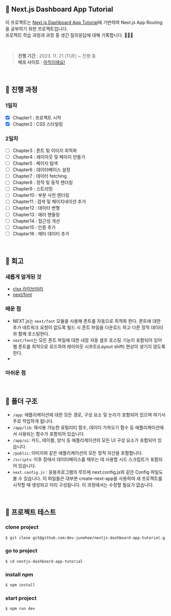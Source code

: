 ## 🖤 Next.js Dashboard App Tutorial

이 프로젝트는 [Next.js Dashboard App Tutorial](https://nextjs.org/learn/dashboard-app)에 기반하여 Next.js App Routing을 공부하기 위한 프로젝트입니다.<br />
프로젝트 학습 과정과 과정 중 생긴 질의응답에 대해 기록합니다. 👩🏻‍💻

<br />

> **진행 기간** : 2023. 11. 21 (TUE) ~ 진행 중<br />**배포 사이트** : [아직이에요!]()

<br />

## 🌷 진행 과정

### 1일차

- [x] Chapter1 : 프로젝트 시작
- [x] Chapter2 : CSS 스타일링

### 2일차

- [ ] Chapter3 : 폰트 및 이미지 최적화
- [ ] Chapter4 : 레이아웃 및 페이지 만들기
- [ ] Chapter5 : 페이지 탐색
- [ ] Chapter6 : 데이터베이스 설정
- [ ] Chapter7 : 데이터 fetching
- [ ] Chapter8 : 정적 및 동적 렌더링
- [ ] Chapter9 : 스트리밍
- [ ] Chapter10 : 부분 사전 렌더링
- [ ] Chapter11 : 검색 및 페이지네이션 추가
- [ ] Chapter12 : 데이터 변형
- [ ] Chapter13 : 에러 핸들링
- [ ] Chapter14 : 접근성 개선
- [ ] Chapter15 : 인증 추가
- [ ] Chapter16 : 메타 데이터 추가

<br />

## 💬 회고

### 새롭게 알게된 것

- [clsx 라이브러리](https://github.com/lukeed/clsx)
- [next/font](https://nextjs.org/docs/pages/api-reference/components/font)

### 배운 점

- NEXT.js는 `next/font` 모듈을 사용해 폰트를 자동으로 최적화 한다. 폰트에 대한 추가 네트워크 요청이 없도록 빌드 시 폰트 파일을 다운로드 하고 다른 정적 데이터와 함께 호스팅한다.
- `next/font`는 모든 폰트 파일에 대한 내장 자동 셀프 호스팅 기능이 포함되어 있어 웹 폰트를 최적으로 로드하여 레이아웃 시프트(Layout shift) 현상이 생기지 않도록 한다.
-

### 아쉬운 점

<br />

## 📂 폴더 구조

- `/app`: 애플리케이션에 대한 모든 경로, 구성 요소 및 논리가 포함되어 있으며 여기서 주로 작업하게 됩니다.
- `/app/lib`: 재사용 가능한 유틸리티 함수, 데이터 가져오기 함수 등 애플리케이션에서 사용되는 함수가 포함되어 있습니다.
- `/app/ui`: 카드, 테이블, 양식 등 애플리케이션의 모든 UI 구성 요소가 포함되어 있습니다.
- `/public`: 이미지와 같은 애플리케이션의 모든 정적 자산을 포함합니다.
- `/scripts`: 이후 장에서 데이터베이스를 채우는 데 사용할 시드 스크립트가 포함되어 있습니다.
- `next.config.js` : 응용프로그램의 루트에 next.config.js와 같은 Config 파일도 볼 수 있습니다. 이 파일들은 대부분 create-next-app을 사용하여 새 프로젝트를 시작할 때 생성되고 미리 구성됩니다. 이 과정에서는 수정할 필요가 없습니다.

<br />

## 👀 프로젝트 테스트

### clone project

```bash
$ git clone git@github.com:dev-junehee/nextjs-dashboard-app-tutorial.git
```

### go to project

```bash
$ cd nextjs-dashboard-app-tutorial
```

### install npm

```bash
$ npm install
```

### start project

```bash
$ npm run dev
```

